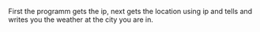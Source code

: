 First the programm gets the ip, next gets the location using ip and tells and writes you the weather at the city you are in.
